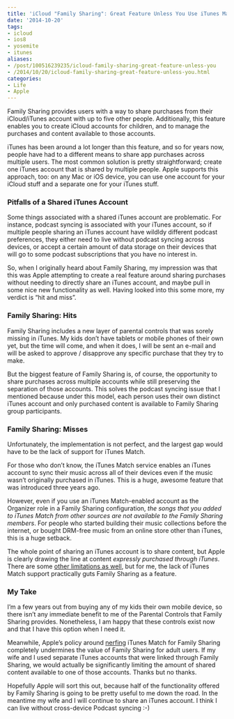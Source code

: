 ```yaml
---
title: 'iCloud "Family Sharing": Great Feature Unless You Use iTunes Match'
date: '2014-10-20'
tags:
- icloud
- ios8
- yosemite
- itunes
aliases:
- /post/100516239235/icloud-family-sharing-great-feature-unless-you
- /2014/10/20/icloud-family-sharing-great-feature-unless-you.html
categories:
- Life
- Apple
---
```


Family Sharing provides users with a way to share purchases from their iCloud/iTunes account with up to five other people. Additionally, this feature enables you to create iCloud accounts for children, and to manage the purchases and content available to those accounts.

iTunes has been around a lot longer than this feature, and so for years now, people have had to a different means to share app purchases across multiple users. The most common solution is pretty straightforward; create one iTunes account that is shared by multiple people. Apple supports this approach, too: on any Mac or iOS device, you can use one account for your iCloud stuff and a separate one for your iTunes stuff.

### Pitfalls of a Shared iTunes Account
Some things associated with a shared iTunes account are problematic. For instance, podcast syncing is associated with your iTunes account, so if multiple people sharing an iTunes account have wildldy different podcast preferences, they either need to live without podcast syncing across devices, or accept a certain amount of data storage on their devices that will go to some podcast subscriptions that you have no interest in.

So, when I originally heard about Family Sharing, my impression was that this was Apple attempting to create a real feature around sharing purchases without needing to directly share an iTunes account, and maybe pull in some nice new functionality as well. Having looked into this some more, my verdict is “hit and miss”.

### Family Sharing: Hits
Family Sharing includes a new layer of parental controls that was sorely missing in iTunes. My kids don’t have tablets or mobile phones of their own yet, but the time will come, and when it does, I will be sent an e-mail and will be asked to approve / disapprove any specific purchase that they try to make.

But the biggest feature of Family Sharing is, of course, the opportunity to share purchases across multiple accounts while still preserving the separation of those accounts. This solves the podcast syncing issue that I mentioned because under this model, each person uses their own distinct iTunes account and only purchased content is available to Family Sharing group participants.

### Family Sharing: Misses
Unfortunately, the implementation is not perfect, and the largest gap would have to be the lack of support for iTunes Match.

For those who don’t know, the iTunes Match service enables an iTunes account to sync their music across all of their devices even if the music wasn’t originally purchased in iTunes. This is a huge, awesome feature that was introduced three years ago.

However, even if you use an iTunes Match-enabled account as the Organizer role in a Family Sharing configuration, _the songs that you added to iTunes Match from other sources are not available to the Family Sharing members_. For people who started building their music collections before the internet, or bought DRM-free music from an online store other than iTunes, this is a huge setback.

The whole point of sharing an iTunes account is to share content, but Apple is clearly drawing the line at content _expressly purchased through iTunes_. There are some [other limitations as well](https://support.apple.com/en-us/HT203046), but for me, the lack of iTunes Match support practically guts Family Sharing as a feature.

### My Take
I’m a few years out from buying any of my kids their own mobile device, so there isn’t any immediate benefit to me of the Parental Controls that Family Sharing provides. Nonetheless, I am happy that these controls exist now and that I have this option when I need it.

Meanwhile, Apple’s policy around [nerfing](https://en.wikipedia.org/wiki/Nerf_%28video_gaming%29) iTunes Match for Family Sharing completely undermines the value of Family Sharing for adult users. If my wife and I used separate iTunes accounts that were linked through Family Sharing, we would actually be significantly limiting the amount of shared content available to one of those accounts. Thanks but no thanks.

Hopefully Apple will sort this out, because half of the functionality offered by Family Sharing is going to be pretty useful to me down the road. In the meantime my wife and I will continue to share an iTunes account. I think I can live without cross-device Podcast syncing :-)
